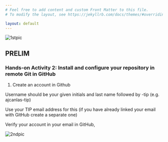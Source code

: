 ```yaml
---
# Feel free to add content and custom Front Matter to this file.
# To modify the layout, see https://jekyllrb.com/docs/themes/#overriding-theme-defaults

layout: default
---
```



![1stpic](https://user-images.githubusercontent.com/75377706/104594832-ad7dd280-56ac-11eb-8dba-16a7f428d5d2.PNG)


## PRELIM

###   Hands-on Activity 2: Install and configure your repository in remote Git in GitHub

1. Create an account in Github

Username should be your given initials and last name followed by -tip (e.g.  ajcanlas-tip)

Use your TIP email address for this (if you have already linked your email with GitHub create a separate one)

Verify your account in your email in GitHub,


![2ndpic](https://user-images.githubusercontent.com/75377706/104602442-609ef980-56b6-11eb-8d79-6c48644c0cb0.PNG)


